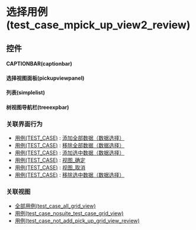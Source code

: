 # 选择用例(test_case_mpick_up_view2_review)  <!-- {docsify-ignore-all} -->



## 控件
#### CAPTIONBAR(captionbar)
#### 选择视图面板(pickupviewpanel)
#### 列表(simplelist)
#### 树视图导航栏(treeexpbar)


### 关联界面行为
  * [用例(TEST_CASE)](module/TestMgmt/test_case) : [添加全部数据（数据选择）](module/TestMgmt/test_case#界面行为)
  * [用例(TEST_CASE)](module/TestMgmt/test_case) : [移除全部数据（数据选择）](module/TestMgmt/test_case#界面行为)
  * [用例(TEST_CASE)](module/TestMgmt/test_case) : [添加选中数据（数据选择）](module/TestMgmt/test_case#界面行为)
  * [用例(TEST_CASE)](module/TestMgmt/test_case) : [视图_确定](module/TestMgmt/test_case#界面行为)
  * [用例(TEST_CASE)](module/TestMgmt/test_case) : [视图_取消](module/TestMgmt/test_case#界面行为)
  * [用例(TEST_CASE)](module/TestMgmt/test_case) : [移除选中数据（数据选择）](module/TestMgmt/test_case#界面行为)

### 关联视图
  * [全部用例(test_case_all_grid_view)](app/view/test_case_all_grid_view)
  * [用例(test_case_nosuite_test_case_grid_view)](app/view/test_case_nosuite_test_case_grid_view)
  * [用例(test_case_not_add_pick_up_grid_view_review)](app/view/test_case_not_add_pick_up_grid_view_review)

<script>
 const { createApp } = Vue
  createApp({
    data() {
      return {

      }
    }
  }).use(ElementPlus).mount('#app')
</script>